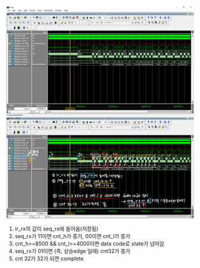 ![](https://github.com/jiwonryu/Logic/blob/master/Practice09/Practice09_wave.png)
![](https://github.com/jiwonryu/Logic/blob/master/Practice09/Practice09_wave_%EC%84%A4%EB%AA%85.png)

1. ir_rx의 값이 seq_rx에 들어옴(저장됨)
2. seq_rx가 11이면 cnt_h가 증가, 00이면 cnt_l가 증가
3. cnt_h>=8500 && cnt_l>=4000이면 data code로 state가 넘어감 
4. seq_rx가 01이면 (즉, 상승edge 일때) cnt32가 증가
5. cnt 32가 32가 되면 complete
<!--stackedit_data:
eyJoaXN0b3J5IjpbMzkwODU5NTQzLDQ2NDQxNzExMV19
-->
